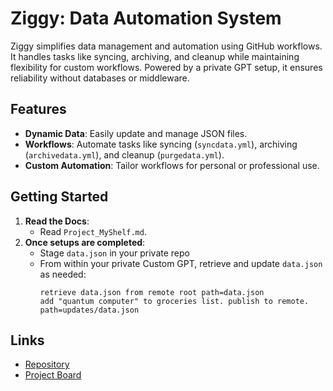 # Ziggy: Data Automation System

Ziggy simplifies data management and automation using GitHub workflows. It handles tasks like syncing, archiving, and cleanup while maintaining flexibility for custom workflows. Powered by a private GPT setup, it ensures reliability without databases or middleware.

## Features
- **Dynamic Data**: Easily update and manage JSON files.
- **Workflows**: Automate tasks like syncing (`syncdata.yml`), archiving (`archivedata.yml`), and cleanup (`purgedata.yml`).
- **Custom Automation**: Tailor workflows for personal or professional use.

## Getting Started
1. **Read the Docs**:
   - Read `Project_MyShelf.md`.
2. **Once setups are completed**:
   - Stage `data.json` in your private repo
   - From within your private Custom GPT, retrieve and update `data.json` as needed:
     ```
     retrieve data.json from remote root path=data.json
     add "quantum computer" to groceries list. publish to remote. path=updates/data.json
     ```

## Links
- [Repository](https://github.com/bsc7080gbc/genai_prompt_myshelf)
- [Project Board](https://github.com/users/bsc7080gbc/projects/1)

